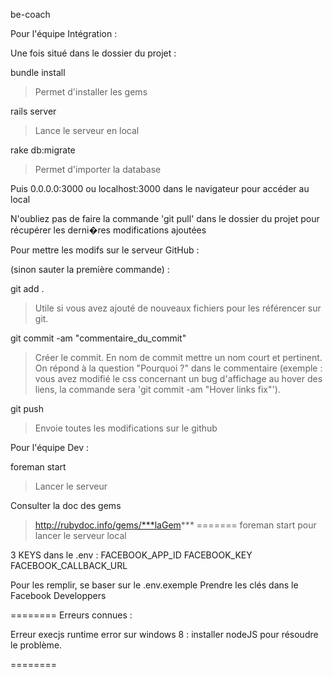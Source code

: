 be-coach

Pour l'équipe Intégration : 

Une fois situé dans le dossier du projet : 

bundle install 
> Permet d'installer les gems

rails server
> Lance le serveur en local

rake db:migrate
> Permet d'importer la database

Puis 0.0.0.0:3000 ou localhost:3000 dans le navigateur pour accéder au local

N'oubliez pas de faire la commande 'git pull' dans le dossier du projet pour récupérer les derni�res modifications ajoutées

Pour mettre les modifs sur le serveur GitHub : 

 (sinon sauter la première commande) :

git add .
> Utile si vous avez ajouté de nouveaux fichiers pour les référencer sur git.

git commit -am "commentaire_du_commit"
> Créer le commit. En nom de commit mettre un nom court et pertinent. On répond à la question "Pourquoi ?" dans le commentaire (exemple : vous avez modifié le css concernant un bug d'affichage au hover des liens, la commande sera 'git commit -am "Hover links fix"').

git push
> Envoie toutes les modifications sur le github


Pour l'équipe Dev : 

foreman start
> Lancer le serveur

Consulter la doc des gems
> http://rubydoc.info/gems/***laGem***
=======
foreman start pour lancer le serveur local

3 KEYS dans le .env : 
FACEBOOK_APP_ID
FACEBOOK_KEY
FACEBOOK_CALLBACK_URL

Pour les remplir, se baser sur le .env.exemple
Prendre les clés dans le Facebook Developpers

========
Erreurs connues : 

Erreur execjs runtime error sur windows 8 : installer nodeJS pour résoudre le problème.

========
